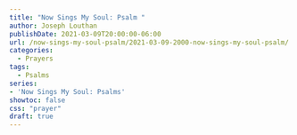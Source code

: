 ```yaml
---
title: "Now Sings My Soul: Psalm "
author: Joseph Louthan
publishDate: 2021-03-09T20:00:00-06:00
url: /now-sings-my-soul-psalm/2021-03-09-2000-now-sings-my-soul-psalm/
categories:
  - Prayers
tags:
  - Psalms
series:
- 'Now Sings My Soul: Psalms'
showtoc: false
css: "prayer"
draft: true
---
```

<div style="font-variant: small-caps;">

</div>

```text
```